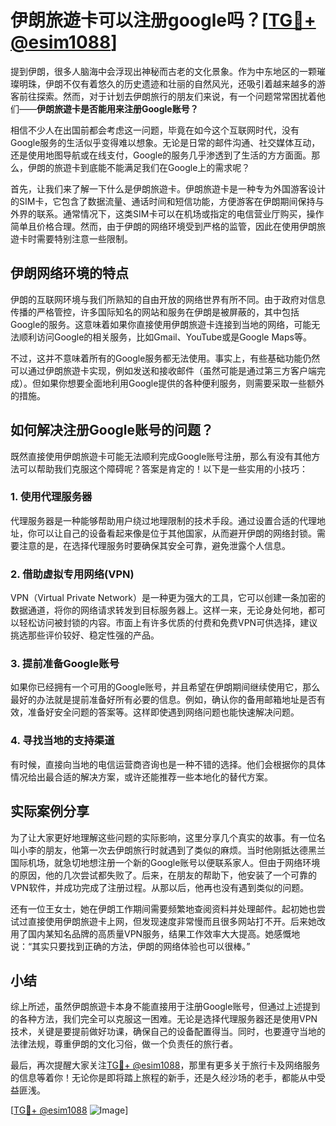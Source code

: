 # 伊朗旅遊卡可以注册google吗？[[TG💪+ @esim1088](https://t.me/s/esim1088)]

提到伊朗，很多人脑海中会浮现出神秘而古老的文化景象。作为中东地区的一颗璀璨明珠，伊朗不仅有着悠久的历史遗迹和壮丽的自然风光，还吸引着越来越多的游客前往探索。然而，对于计划去伊朗旅行的朋友们来说，有一个问题常常困扰着他们——**伊朗旅遊卡是否能用来注册Google账号？**

相信不少人在出国前都会考虑这一问题，毕竟在如今这个互联网时代，没有Google服务的生活似乎变得难以想象。无论是日常的邮件沟通、社交媒体互动，还是使用地图导航或在线支付，Google的服务几乎渗透到了生活的方方面面。那么，伊朗的旅遊卡到底能不能满足我们在Google上的需求呢？

首先，让我们来了解一下什么是伊朗旅遊卡。伊朗旅遊卡是一种专为外国游客设计的SIM卡，它包含了数据流量、通话时间和短信功能，方便游客在伊朗期间保持与外界的联系。通常情况下，这类SIM卡可以在机场或指定的电信营业厅购买，操作简单且价格合理。然而，由于伊朗的网络环境受到严格的监管，因此在使用伊朗旅遊卡时需要特别注意一些限制。

## 伊朗网络环境的特点

伊朗的互联网环境与我们所熟知的自由开放的网络世界有所不同。由于政府对信息传播的严格管控，许多国际知名的网站和服务在伊朗是被屏蔽的，其中包括Google的服务。这意味着如果你直接使用伊朗旅遊卡连接到当地的网络，可能无法顺利访问Google的相关服务，比如Gmail、YouTube或是Google Maps等。

不过，这并不意味着所有的Google服务都无法使用。事实上，有些基础功能仍然可以通过伊朗旅遊卡实现，例如发送和接收邮件（虽然可能是通过第三方客户端完成）。但如果你想要全面地利用Google提供的各种便利服务，则需要采取一些额外的措施。

## 如何解决注册Google账号的问题？

既然直接使用伊朗旅遊卡可能无法顺利完成Google账号注册，那么有没有其他方法可以帮助我们克服这个障碍呢？答案是肯定的！以下是一些实用的小技巧：

### 1. **使用代理服务器**
代理服务器是一种能够帮助用户绕过地理限制的技术手段。通过设置合适的代理地址，你可以让自己的设备看起来像是位于其他国家，从而避开伊朗的网络封锁。需要注意的是，在选择代理服务时要确保其安全可靠，避免泄露个人信息。

### 2. **借助虚拟专用网络(VPN)**
VPN（Virtual Private Network）是一种更为强大的工具，它可以创建一条加密的数据通道，将你的网络请求转发到目标服务器上。这样一来，无论身处何地，都可以轻松访问被封锁的内容。市面上有许多优质的付费和免费VPN可供选择，建议挑选那些评价较好、稳定性强的产品。

### 3. **提前准备Google账号**
如果你已经拥有一个可用的Google账号，并且希望在伊朗期间继续使用它，那么最好的办法就是提前准备好所有必要的信息。例如，确认你的备用邮箱地址是否有效，准备好安全问题的答案等。这样即使遇到网络问题也能快速解决问题。

### 4. **寻找当地的支持渠道**
有时候，直接向当地的电信运营商咨询也是一种不错的选择。他们会根据你的具体情况给出最合适的解决方案，或许还能推荐一些本地化的替代方案。

## 实际案例分享

为了让大家更好地理解这些问题的实际影响，这里分享几个真实的故事。有一位名叫小李的朋友，他第一次去伊朗旅行时就遇到了类似的麻烦。当时他刚抵达德黑兰国际机场，就急切地想注册一个新的Google账号以便联系家人。但由于网络环境的原因，他的几次尝试都失败了。后来，在朋友的帮助下，他安装了一个可靠的VPN软件，并成功完成了注册过程。从那以后，他再也没有遇到类似的问题。

还有一位王女士，她在伊朗工作期间需要频繁地查阅资料并处理邮件。起初她也尝试过直接使用伊朗旅遊卡上网，但发现速度非常慢而且很多网站打不开。后来她改用了国内某知名品牌的高质量VPN服务，结果工作效率大大提高。她感慨地说：“其实只要找到正确的方法，伊朗的网络体验也可以很棒。”

## 小结

综上所述，虽然伊朗旅遊卡本身不能直接用于注册Google账号，但通过上述提到的各种方法，我们完全可以克服这一困难。无论是选择代理服务器还是使用VPN技术，关键是要提前做好功课，确保自己的设备配置得当。同时，也要遵守当地的法律法规，尊重伊朗的文化习俗，做一个负责任的旅行者。

最后，再次提醒大家关注[TG💪+ @esim1088](https://t.me/s/esim1088)，那里有更多关于旅行卡及网络服务的信息等着你！无论你是即将踏上旅程的新手，还是久经沙场的老手，都能从中受益匪浅。

[[TG💪+ @esim1088](https://t.me/s/esim1088) ![Image](https://i.postimg.cc/4NQfJmqS/Snipaste-2025-05-13-00-14-12.png)]